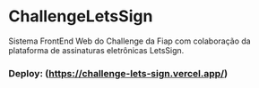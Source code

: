 # ChallengeLetsSign
Sistema FrontEnd Web do Challenge da Fiap com colaboração da plataforma de assinaturas eletrônicas LetsSign.
### Deploy: (https://challenge-lets-sign.vercel.app/)
